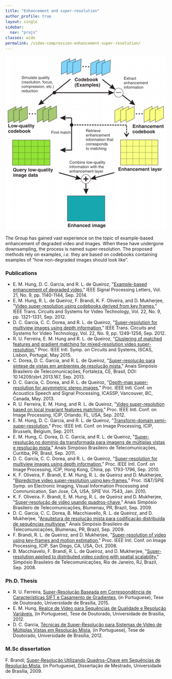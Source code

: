 ```yaml
---
title: "Enhancement and super-resolution"
author_profile: true
layout: single
sidebar:
  nav: "projs"
classes: wide
permalink: /video-compression-enhancement-super-resolution/
---
```


<p style="text-align:center;">
  <img src="https://github.com/DiogoCaetanoGarcia/minimal-mistakes/raw/master/assets/images/Enhancement.png"><br>
</p>

The Group has gained vast experience on the topic of example-based enhancement of degraded video and images. When these have undergone downsampling, the process is named super-resolution. The proposed methods rely on examples, _i.e._ they are based on codebooks containing examples of “how non-degraded images should look like”.

### Publications

* E. M. Hung, D. C. Garcia, and R. L. de Queiroz, "[Example-based enhancement of degraded video](http://queiroz.divp.org/papers/spl_mintsu_2014.pdf)," IEEE Signal Processing Letters, Vol. 21, No. 9, pp. 1140-1144, Sep. 2014.
* E. M. Hung, R. L. de Queiroz, F. Brandi, K. F. Oliveira, and D. Mukherjee, "[Video super-resolution using codebooks derived from key frames](http://queiroz.divp.org/papers/tcsvt_SR_final_2011.pdf)," IEEE Trans. Circuits and Systems for Video Technology, Vol. 22, No. 9, pp. 1321-1331, Sep. 2012.
* D. C. Garcia, C. C. Dorea, and R. L. de Queiroz, "[Super-resolution for multiview images using depth information](http://queiroz.divp.org/papers/tcsvt_diogo_camilo_2012.pdf)," IEEE Trans. Circuits and Systems for Video Technology, Vol. 22, No. 9, pp. 1249-1256, Sep. 2012.
* R. U. Ferreira, E. M. Hung and R. L. de Queiroz, "[Clustering of matched features and gradient matching for mixed-resolution video super-resolution](http://queiroz.divp.org/papers/iscas2015_renan.pdf)," Proc. IEEE Intl. Symp. on Circuits and Systems, ISCAS, Lisbon, Portugal, May 2015.
* C. Dorea, D. C. Garcia, and R. L. de Queiroz, "[Super-resolução para síntese de vistas em ambientes de resolução mista](http://queiroz.divp.org/papers/sbrt2013_camilo.pdf)," Anais Simpósio Brasileiro de Telecomunicações, Fortaleza, CE, Brasil, DOI: 10.14209/sbrt.2013.167, Sep. 2013.
* D. C. Garcia, C. Dorea, and R. L. de Queiroz, "[Depth-map super-resolution for asymmetric stereo images](http://queiroz.divp.org/papers/icassp2013camilo.pdf)," Proc. IEEE Intl. Conf. on Acoustics Speech and Signal Processing, ICASSP, Vancouver, BC, Canada, May. 2013.
* R. U. Ferreira, E. M. Hung, and R. L. de Queiroz, "[Video super-resolution based on local invariant features matching](http://queiroz.divp.org/papers/icip2012_renanmintsu.pdf)," Proc. IEEE Intl. Conf. on Image Processing, ICIP, Orlando, FL, USA, Sep. 2012.
* E. M. Hung, D. C. Garcia, and R. L. de Queiroz, "[Transform-domain semi-super-resolution](http://queiroz.divp.org/papers/icip11mintsudiogo.pdf)," Proc. IEEE Intl. Conf. on Image Processing, ICIP, Brussels, Belgium, Sep. 2011.
* E. M. Hung, C. Dorea, D. C. Garcia, and R. L. de Queiroz, "[Super-resolução¸no domínio da transformada para imagens de múltiplas vistas e resolução mista](http://queiroz.divp.org/papers/sbrt11multiviewsr.pdf)," Anais Simpósio Brasileiro de Telecomunicações, Curitiba, PR, Brasil, Sep. 2011.
* D. C. Garcia, C. C. Dorea, and  R. L. de Queiroz, "[Super-resolution for multiview images using depth information](http://queiroz.divp.org/papers/icip10multiviewsr.pdf)," Proc. IEEE Intl. Conf. on Image Processing, ICIP, Hong Kong, China, pp. 1793-1796, Sep. 2010.
* K. F. Oliveira, F. Brandi, E. M. Hung, R. L. de Queiroz and D. Mukherjee, "[Bipredictive video super-resolution using key-frames](http://queiroz.divp.org/papers/ei10_super_res.pdf)," Proc. IS&T/SPIE Symp. on Electronic Imaging, Visual Information Processing and Communication, San Jose, CA,  USA,  SPIE Vol. 7543, Jan. 2010.
* K. F. Oliveira. F. Brandi, E. M. Hung, R. L. de Queiroz and D. Mukherjee,  "[Super-resolução de video usando quadros-chave](http://queiroz.divp.org/papers/sbrt09karen.pdf)," Anais Simpósio Brasileiro de Telecomunicações, Blumenau, PR, Brazil, Sep. 2009.
* D. C. Garcia, C. C. Dorea, B. Macchiavello, R. L. de Queiroz, and D. Mukherjee, "[Arquitetura de resolução mista para codificação distribuída de sequências multiview](http://queiroz.divp.org/papers/sbrt09multiview.pdf)," Anais Simpósio Brasileiro de Telecomunicações, Blumenau, PR, Brazil, Sep. 2009.
* F. Brandi, R. L. de Queiroz, and D. Mukherjee, "[Super-resolution of video using key-frames and motion estimation](http://queiroz.divp.org/papers/icip08fernanda.pdf),"  Proc. IEEE Intl. Conf. on Image Processing, ICIP, San Diego, CA, USA,  Oct. 2008.
* B. Macchiavelo,  F. Brandi, R. L. de Queiroz, and D. Mukherjee, "[Super-resolution applied to distributed video coding with spatial scalability](http://queiroz.divp.org/papers/sbrt08bruno.pdf)," Simpósio Brasileiro de Telecomunicações, Rio de Janeiro, RJ, Brazil, Sep. 2008.

### Ph.D. Thesis

* R. U. Ferreira, [Super-Resolução Baseada em Correspondência de Características SIFT e Casamento de Gradientes](http://queiroz.divp.org/papers/tese_renan_dsc.pdf), (in Portuguese), Tese de Doutorado, Universidade de Brasília, 2015.
* E. M. Hung, [Realce de Vídeo para Sequências de Qualidade e Resolução Variáveis](http://queiroz.divp.org/papers/tese_mintsu_dsc.pdf), (in Portuguese), Tese de Doutorado, Universidade de Brasília, 2012.
* D. C. Garcia, [Técnicas de Super-Resolução para Sistemas de Vídeo de Múltiplas Vistas em Resolução Mista](http://queiroz.divp.org/papers/tese_diogo_dsc.pdf), (in Portuguese), Tese de Doutorado, Universidade de Brasília, 2012.

### M.Sc dissertation

F. Brandi, [Super-Resolução Utilizando Quadros-Chave em Sequências de Resolução Mista](http://queiroz.divp.org/papers/tese_fernanda_msc.pdf), (in Portuguese), Dissertação de Mestrado, Universidade de Brasília, 2009.